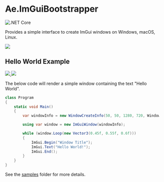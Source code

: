 # Ae.ImGuiBootstrapper

![.NET Core](https://github.com/alanedwardes/Ae.ImGuiBootstrapper/workflows/.NET/badge.svg?branch=master)

Provides a simple interface to create ImGui windows on Windows, macOS, Linux.

![](https://s.edward.es/bfeba1bb-c2cb-46d3-96be-2af4a9fcc6dd.png)

## Hello World Example
[![](https://img.shields.io/nuget/v/Ae.ImGuiBootstrapper) ![](https://img.shields.io/badge/framework-netstandard2.0-blue)](https://www.nuget.org/packages/Ae.ImGuiBootstrapper/) 

The below code will render a simple window containing the text "Hello World".

```csharp
class Program
{
    static void Main()
    {
        var windowInfo = new WindowCreateInfo(50, 50, 1280, 720, WindowState.Normal, "Hello World Sample");

        using var window = new ImGuiWindow(windowInfo);

        while (window.Loop(new Vector3(0.45f, 0.55f, 0.6f)))
        {
            ImGui.Begin("Window Title");
            ImGui.Text("Hello World!");
            ImGui.End();
        }
    }
}
```

See the [samples](https://github.com/alanedwardes/Ae.ImGuiBootstrapper/tree/master/samples) folder for more details.
